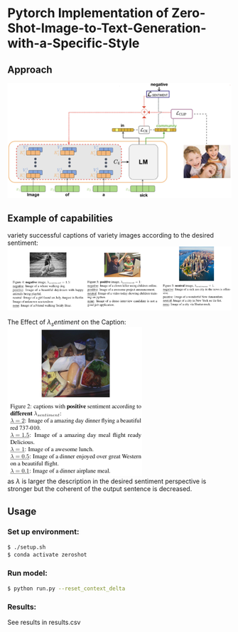 # Pytorch Implementation of Zero-Shot-Image-to-Text-Generation-with-a-Specific-Style

## Approach
![](git_images/Architecture.jpg)


## Example of capabilities

variety successful captions of variety images according to the desired sentiment:
![](git_images/3_examples_imgs.png)  
  
The Effect of $\lambda_sentiment$ on the Caption:  
![](git_images/small_different_lambda.png)  
as $\lambda$ is larger the description in the desired sentiment perspective is stronger but the coherent of the output sentence is decreased.

## Usage

### Set up environment:
```bash
$ ./setup.sh
$ conda activate zeroshot
```


### Run model:
```bash
$ python run.py --reset_context_delta
```
### Results: 
See results in results.csv
